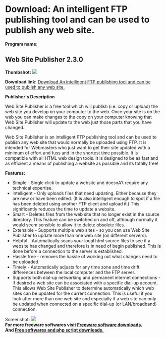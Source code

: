 # Download: An intelligent FTP publishing tool and can be used to publish any web site.

**Program name:**

## Web Site Publisher 2.3.0

  
**Thumbshot:** ![](http://www.freewarefiles.com/screenshot/websitepublisher_md.jpg)   
  
**Download link:** [Download An intelligent FTP publishing tool and can be used to publish any web site.](http://freesoftwares.boysofts.com/Web-Site-Publisher_program_52703.html)  
  


**Publisher's Description**  
  


Web Site Publisher is a free tool which will publish (i.e. copy or upload) the web site you develop on your computer to the web. Once your site is on the web you can make changes to the copy on your computer knowing that Web Site Publisher will update to the web just those parts that you have changed. 

Web Site Publisher is an intelligent FTP publishing tool and can be used to publish any web site that would normally be uploaded using FTP. It is intended for Webmasters who just want to get their site updated with a minimum of effort and fuss and in the shortest time possible. It is compatible with all HTML web design tools. It is designed to be as fast and as efficient a means of publishing a website as possible and its totally free!

**Features:**

  * Simple - Single click to update a website and doesnA't require any technical expertise. 
  * Intelligent - Only uploads files that need updating. Either because they are new or have been edited. (It is also intelligent enough to spot if a file has been deleted using another FTP client and upload it.) This significantly reduces the time to update a website. 
  * Smart - Deletes files from the web site that no longer exist in the source directory. This feature can be switched on and off, although normally it would seem sensible to allow it to delete obsolete files. 
  * Extensible - Supports multiple web sites - so you can use Web Site Publisher to update more than one web site (on different servers). 
  * Helpful - Automatically scans your local html source files to see if a website has changed and therefore is in need of begin published. This is done before a connection to the server is established. 
  * Hassle free - removes the hassle of working out what changes need to be uploaded. 
  * Timely - Automatically adjusts for any time zone and time drift differences between the local computer and the FTP server. 
  * Supports both dial-up networking and permanent internet connections - If desired a web site can be associated with a specific dial-up account. This allows Web Site Publisher to determine automatically which web sites can be updated for the current connection. This is useful if you look after more than one web site and especially if a web site can only be updated when connected on a specific dial-up (or LAN/broadband) connection. 

  
  
Screenshot: ![](http://www.freewarefiles.com/screenshot/websitepublisher.jpg)   
**For more freeware softwares visit [Freeware software downloads.](http://freesoftwares.boysofts.com/)**   
**And [Free softwares and php script downloads.](http://www.boysofts.com/)**

